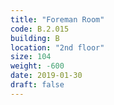 ```yaml
---
title: "Foreman Room"
code: B.2.015
building: B
location: "2nd floor"
size: 104
weight: -600
date: 2019-01-30
draft: false
---
```

